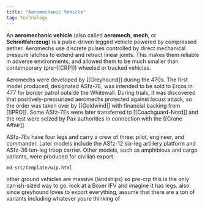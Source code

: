 ```yaml
---
title: "Aeromechanic Vehicle"
tag: Technology
---
```



An **aeromechanic vehicle** (also called **aeromech**, **mech**, or **Schreitfahrzeug**) is a pulse-driven legged vehicle powered by compressed aether. Aeromechs use discrete pulses controlled by direct mechanical pressure latches to extend and retract linear joints. This makes them reliable in adverse environments, and allowed them to be much smaller than contemporary (pre-[[CRP]]) wheeled or tracked vehicles.

Aeromechs were developed by [[Greyhound]] during the 470s. The first model produced, designated ASfz-7E, was intended to be sold to Ercos in 477 for border patrol outside the Whitewall. During trials, it was discovered that positively-pressurized aeromechs protected against locust attack, so the order was taken over by [[Goldwind]] with financial backing from [[IPRO]]. Some ASfz-7Es were later transferred to [[Coachguard-Nord]] and the rest were seized by Pax authorities in connection with the [[Crane Affair]].

ASfz-7Es have four legs and carry a crew of three: pilot, engineer, and commander. Later models include the ASfz-12 six-leg artillery platform and ASfz-36 ten-leg troop carrier. Other models, such as amphibious and cargo variants, were produced for civilian export.

```{.include}
md-src/template/wip.html
```

other ground vehicles are massive (landships) so pre-crp this is the only car-ish-sized way to go. look at a Boxer IFV and imagine it has legs. also since greyhound loves to export everything, assume that there are a ton of variants including whatever youre thinking of
